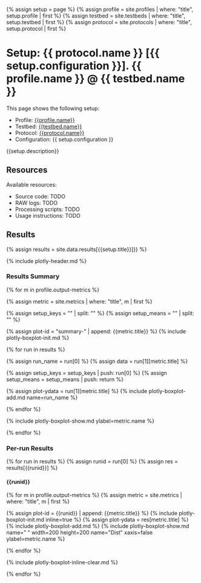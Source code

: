 {% assign setup = page %}
{% assign profile = site.profiles | where: "title", setup.profile | first %}
{% assign testbed = site.testbeds | where: "title", setup.testbed | first %}
{% assign protocol = site.protocols | where: "title", setup.protocol | first %}

# Setup: {{ protocol.name }} [{{ setup.configuration }}]. {{ profile.name }} @ {{ testbed.name }}

This page shows the following setup:
* Profile: [{{profile.name}}](/profiles/{{profile.title}})
* Testbed: [{{testbed.name}}](/testbeds/{{testbed.title}})
* Protocol: [{{protocol.name}}](/protocols/{{protocol.title}})
* Configuration: {{ setup.configuration }}

{{setup.description}}

## Resources

Available resources:
* Source code: TODO
* RAW logs: TODO
* Processing scripts: TODO
* Usage instructions: TODO

## Results

{% assign results = site.data.results[{{setup.title}}]}} %}

{% include plotly-header.md %}

### Results Summary

{% for m in profile.output-metrics %}

{% assign metric = site.metrics | where: "title", m | first %}

{% assign setup_keys = "" | split: "" %}
{% assign setup_means = "" | split: "" %}

{% assign plot-id  = "summary-" | append: {{metric.title}} %}
{% include plotly-boxplot-init.md %}

{% for run in results %}

{% assign run_name = run[0] %}
{% assign data = run[1][metric.title] %}

{% assign setup_keys = setup_keys | push: run[0] %}
{% assign setup_means = setup_means | push: return %}

{% assign plot-ydata = run[1][metric.title] %}
{% include plotly-boxplot-add.md name=run_name %}

{% endfor %}

{% include plotly-boxplot-show.md ylabel=metric.name %}

{% endfor %}

### Per-run Results

{% for run in results %}
{% assign runid = run[0] %}
{% assign res = results[{{runid}}] %}

#### {{runid}}

{% for m in profile.output-metrics %}
{% assign metric = site.metrics | where: "title", m | first %}

{% assign plot-id = {{runid}} | append: {{metric.title}} %}
{% include plotly-boxplot-init.md inline=true %}
{% assign plot-ydata = res[metric.title] %}
{% include plotly-boxplot-add.md %}
{% include plotly-boxplot-show.md name=" " width=200 height=200 name="Dist" xaxis=false ylabel=metric.name %}

{% endfor %}

{% include plotly-boxplot-inline-clear.md %}

{% endfor %}

